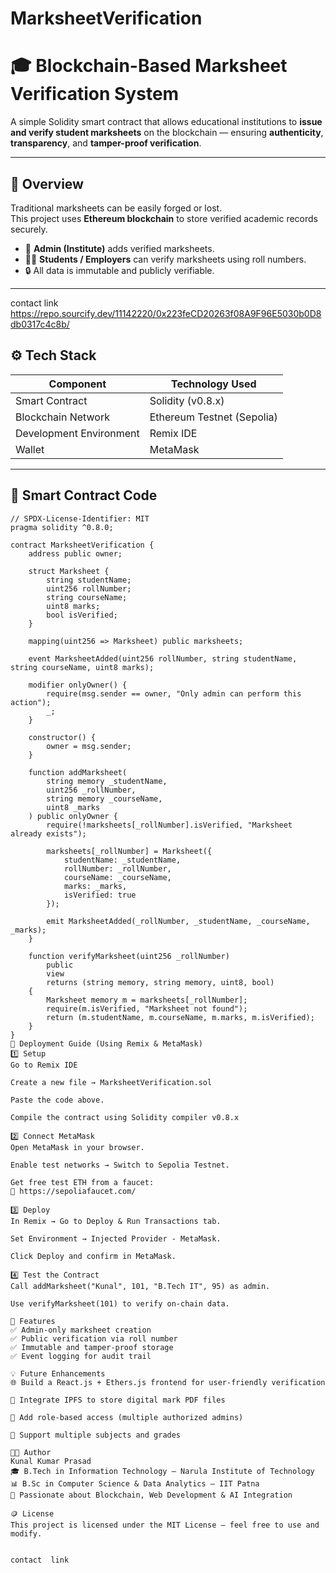 # MarksheetVerification
# 🎓 Blockchain-Based Marksheet Verification System

A simple Solidity smart contract that allows educational institutions to **issue and verify student marksheets** on the blockchain — ensuring **authenticity**, **transparency**, and **tamper-proof verification**.

---

## 🧠 Overview

Traditional marksheets can be easily forged or lost.  
This project uses **Ethereum blockchain** to store verified academic records securely.

- 🏫 **Admin (Institute)** adds verified marksheets.  
- 👩‍🎓 **Students / Employers** can verify marksheets using roll numbers.  
- 🔒 All data is immutable and publicly verifiable.

---
contact link 
https://repo.sourcify.dev/11142220/0x223feCD20263f08A9F96E5030b0D8db0317c4c8b/

## ⚙️ Tech Stack

| Component | Technology Used |
|------------|-----------------|
| Smart Contract | Solidity (v0.8.x) |
| Blockchain Network | Ethereum Testnet (Sepolia) |
| Development Environment | Remix IDE |
| Wallet | MetaMask |

---

## 📁 Smart Contract Code

```solidity
// SPDX-License-Identifier: MIT
pragma solidity ^0.8.0;

contract MarksheetVerification {
    address public owner;

    struct Marksheet {
        string studentName;
        uint256 rollNumber;
        string courseName;
        uint8 marks;
        bool isVerified;
    }

    mapping(uint256 => Marksheet) public marksheets;

    event MarksheetAdded(uint256 rollNumber, string studentName, string courseName, uint8 marks);

    modifier onlyOwner() {
        require(msg.sender == owner, "Only admin can perform this action");
        _;
    }

    constructor() {
        owner = msg.sender;
    }

    function addMarksheet(
        string memory _studentName,
        uint256 _rollNumber,
        string memory _courseName,
        uint8 _marks
    ) public onlyOwner {
        require(!marksheets[_rollNumber].isVerified, "Marksheet already exists");

        marksheets[_rollNumber] = Marksheet({
            studentName: _studentName,
            rollNumber: _rollNumber,
            courseName: _courseName,
            marks: _marks,
            isVerified: true
        });

        emit MarksheetAdded(_rollNumber, _studentName, _courseName, _marks);
    }

    function verifyMarksheet(uint256 _rollNumber)
        public
        view
        returns (string memory, string memory, uint8, bool)
    {
        Marksheet memory m = marksheets[_rollNumber];
        require(m.isVerified, "Marksheet not found");
        return (m.studentName, m.courseName, m.marks, m.isVerified);
    }
}
🚀 Deployment Guide (Using Remix & MetaMask)
1️⃣ Setup
Go to Remix IDE

Create a new file → MarksheetVerification.sol

Paste the code above.

Compile the contract using Solidity compiler v0.8.x

2️⃣ Connect MetaMask
Open MetaMask in your browser.

Enable test networks → Switch to Sepolia Testnet.

Get free test ETH from a faucet:
🔗 https://sepoliafaucet.com/

3️⃣ Deploy
In Remix → Go to Deploy & Run Transactions tab.

Set Environment → Injected Provider - MetaMask.

Click Deploy and confirm in MetaMask.

4️⃣ Test the Contract
Call addMarksheet("Kunal", 101, "B.Tech IT", 95) as admin.

Use verifyMarksheet(101) to verify on-chain data.

🧩 Features
✅ Admin-only marksheet creation
✅ Public verification via roll number
✅ Immutable and tamper-proof storage
✅ Event logging for audit trail

💡 Future Enhancements
🌐 Build a React.js + Ethers.js frontend for user-friendly verification

📄 Integrate IPFS to store digital mark PDF files

🔐 Add role-based access (multiple authorized admins)

🧮 Support multiple subjects and grades

🧑‍💻 Author
Kunal Kumar Prasad
🎓 B.Tech in Information Technology — Narula Institute of Technology
📊 B.Sc in Computer Science & Data Analytics — IIT Patna
💬 Passionate about Blockchain, Web Development & AI Integration

🪙 License
This project is licensed under the MIT License — feel free to use and modify.


contact  link

